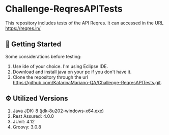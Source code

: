 # Challenge-ReqresAPITests

This repository includes tests of the API Reqres. It can accessed in the URL https://reqres.in/

## 👶 Getting Started

Some considerations before testing:

1. Use ide of your choice. I'm using Eclipse IDE.
2. Download and install java on your pc if you don't have it.
3. Clone the repository through the url https://github.com/KatarinaMariano-QA/Challenge-ReqresAPITests.git.


## ⚙️ Utilized Versions

1. Java JDK: 8 (jdk-8u202-windows-x64.exe)
2. Rest Assured: 4.0.0
3. JUnit: 4.12
4. Groovy: 3.0.8
